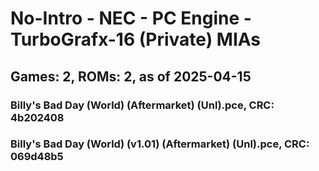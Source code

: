 # No-Intro - NEC - PC Engine - TurboGrafx-16 (Private) MIAs
## Games: 2, ROMs: 2, as of 2025-04-15

### Billy's Bad Day (World) (Aftermarket) (Unl).pce, CRC: 4b202408
### Billy's Bad Day (World) (v1.01) (Aftermarket) (Unl).pce, CRC: 069d48b5

